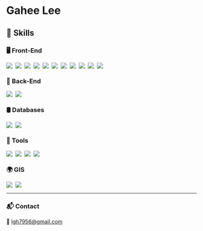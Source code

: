 # Gahee Lee



## 💪 Skills

### 🖥 Front-End

<div style="display: flex; flex-wrap: wrap; gap: 8px;">
  <img src="https://img.shields.io/badge/Vue.js-4FC08D.svg?&style=for-the-badge&logo=Vue.js&logoColor=white"/>
  <img src="https://img.shields.io/badge/React-61DAFB.svg?&style=for-the-badge&logo=React&logoColor=black"/>
  <img src="https://img.shields.io/badge/TypeScript-3178C6.svg?&style=for-the-badge&logo=TypeScript&logoColor=white"/>
  <img src="https://img.shields.io/badge/JavaScript-F7DF1E.svg?&style=for-the-badge&logo=JavaScript&logoColor=black"/>
  <img src="https://img.shields.io/badge/HTML5-E34F26.svg?&style=for-the-badge&logo=HTML5&logoColor=white"/>
  <img src="https://img.shields.io/badge/CSS3-1572B6.svg?&style=for-the-badge&logo=CSS3&logoColor=white"/>
  <img src="https://img.shields.io/badge/Zustand-000000.svg?&style=for-the-badge&logo=Zustand&logoColor=white"/>
  <img src="https://img.shields.io/badge/Pinia-fce464.svg?&style=for-the-badge&logo=pinia&logoColor=white"/>
  <img src="https://img.shields.io/badge/TailwindCss-06B6D4.svg?&style=for-the-badge&logo=tailwindcss&logoColor=white"/>
  <img src="https://img.shields.io/badge/Vite-646CFF.svg?&style=for-the-badge&logo=Vite&logoColor=white"/>
  <img src="https://img.shields.io/badge/Axios-5A29E4.svg?&style=for-the-badge&logo=axios&logoColor=white"/>
</div>

### 🔧 Back-End

<div style="display: flex; flex-wrap: wrap; gap: 8px;">
  <img src="https://img.shields.io/badge/Python-3776AB.svg?&style=for-the-badge&logo=Python&logoColor=white"/>
  <img src="https://img.shields.io/badge/Django-092D29.svg?&style=for-the-badge&logo=Django&logoColor=white"/>
</div>

### 🛢 Databases

<div style="display: flex; flex-wrap: wrap; gap: 8px;">
  <img src="https://img.shields.io/badge/MySQL-4479A1.svg?&style=for-the-badge&logo=MySQL&logoColor=white"/>
  <img src="https://img.shields.io/badge/SQLite-003B57.svg?&style=for-the-badge&logo=sqlite&logoColor=white"/>
</div>

### 🧰 Tools

<div style="display: flex; flex-wrap: wrap; gap: 8px;">
  <img src="https://img.shields.io/badge/Git-F05032.svg?&style=for-the-badge&logo=Git&logoColor=white"/>
  <img src="https://img.shields.io/badge/GitHub-181717.svg?&style=for-the-badge&logo=GitHub&logoColor=white"/>
  <img src="https://img.shields.io/badge/Figma-F24E1E.svg?&style=for-the-badge&logo=Figma&logoColor=white"/>
  <img src="https://img.shields.io/badge/Jira-0052CC.svg?&style=for-the-badge&logo=Jira&logoColor=white"/>
</div>

### 🌍 GIS

<div style="display: flex; flex-wrap: wrap; gap: 8px;">
  <img src="https://img.shields.io/badge/QGIS-589635?style=for-the-badge&logo=qgis&logoColor=white"/>
  <img src="https://img.shields.io/badge/ArcGIS-2F4F4F?style=for-the-badge&logo=esri&logoColor=white"/>
</div>

---

### 📬 Contact  
📧 lgh7956@gmail.com
